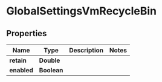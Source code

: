 

# GlobalSettingsVmRecycleBin


## Properties

Name | Type | Description | Notes
------------ | ------------- | ------------- | -------------
**retain** | **Double** |  | 
**enabled** | **Boolean** |  | 



